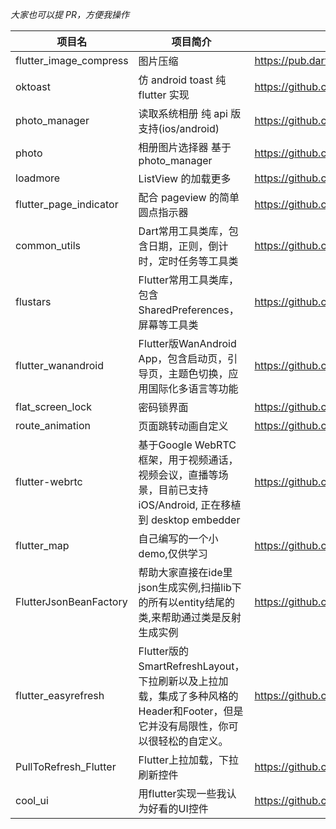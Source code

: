 _大家也可以提 PR，方便我操作_


| 项目名 | 项目简介 | 项目地址 | 
| ---- | ---- | ---- |
| flutter_image_compress | 图片压缩 | https://pub.dartlang.org/packages/flutter_image_compress | 
| oktoast | 仿 android toast 纯 flutter 实现 | https://github.com/OpenFlutter/flutter_oktoast |
|  photo_manager | 读取系统相册 纯 api 版 支持(ios/android) | https://github.com/CaiJingLong/flutter_photo_manager |
| photo | 相册图片选择器 基于 photo_manager | https://github.com/CaiJingLong/flutter_photo |
| loadmore | ListView 的加载更多 | https://github.com/OpenFlutter/flutter_listview_loadmore |
| flutter_page_indicator | 配合 pageview 的简单圆点指示器 | https://github.com/CaiJingLong/flutter_page_indicator |
| common_utils | Dart常用工具类库，包含日期，正则，倒计时，定时任务等工具类 | https://github.com/Sky24n/common_utils |
| flustars | Flutter常用工具类库，包含SharedPreferences，屏幕等工具类 | https://github.com/Sky24n/flustars |
| flutter_wanandroid | Flutter版WanAndroid App，包含启动页，引导页，主题色切换，应用国际化多语言等功能 | https://github.com/Sky24n/flutter_wanandroid |
| flat_screen_lock | 密码锁界面 | https://github.com/flutter-dev/flat_screen_lock |
| route_animation | 页面跳转动画自定义 | https://github.com/flutter-dev/route_animation |
| flutter-webrtc | 基于Google WebRTC 框架，用于视频通话，视频会议，直播等场景，目前已支持iOS/Android, 正在移植到 desktop embedder | https://github.com/cloudwebrtc/flutter-webrtc |
| flutter_map | 自己编写的一个小demo,仅供学习 | https://github.com/zyonehangao/flutter_map.git |
| FlutterJsonBeanFactory | 帮助大家直接在ide里json生成实例,扫描lib下的所有以entity结尾的类,来帮助通过类是反射生成实例 | https://github.com/zhangruiyu/FlutterBeanFactory |
| flutter_easyrefresh | Flutter版的SmartRefreshLayout，下拉刷新以及上拉加载，集成了多种风格的Header和Footer，但是它并没有局限性，你可以很轻松的自定义。 | https://github.com/xuelongqy/flutter_easyrefresh |
|PullToRefresh_Flutter| Flutter上拉加载，下拉刷新控件 |https://github.com/baoolong/PullToRefresh_Flutter|
|cool_ui|用flutter实现一些我认为好看的UI控件|https://github.com/Im-Kevin/cool_ui|

